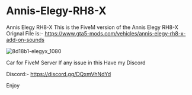 # Annis-Elegy-RH8-X


Annis Elegy RH8-X This is the FiveM version of the Annis Elegy RH8-X Orignal File is:- https://www.gta5-mods.com/vehicles/annis-elegy-rh8-x-add-on-sounds

![8d18b1-elegyx_1080](https://user-images.githubusercontent.com/114233472/202906060-4860966a-4d4e-4a30-9332-303aff42fe9b.png)

Car for FiveM Server If any issue in this Have my Discord  

Discord:- https://discord.gg/DQxmVhNdYd  

Enjoy
